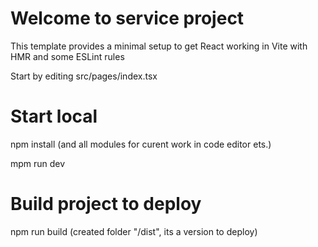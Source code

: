 # Welcome to service project

This template provides a minimal setup to get React working in Vite with HMR and some ESLint rules

Start by editing src/pages/index.tsx

# Start local
npm install
(and all modules for curent work in code editor ets.)

mpm run dev

# Build project to deploy 

npm run build 
(created folder "/dist", its a version to deploy) 
